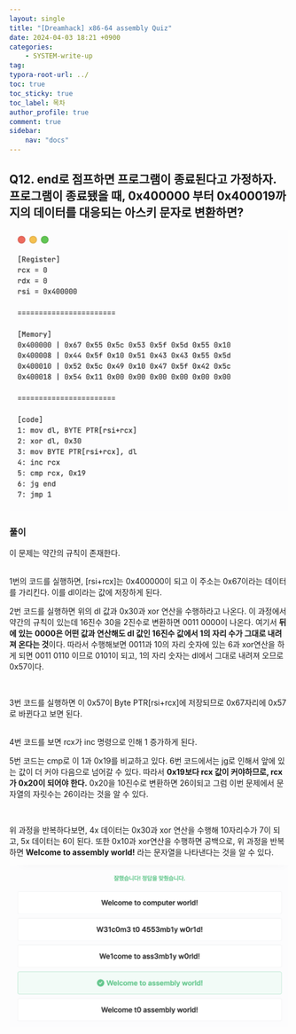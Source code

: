 ```yaml
---
layout: single
title: "[Dreamhack] x86-64 assembly Quiz"
date: 2024-04-03 18:21 +0900
categories: 
    - SYSTEM-write-up
tag:
typora-root-url: ../
toc: true
toc_sticky: true
toc_label: 목차
author_profile: true
comment: true
sidebar:
    nav: "docs"
---
```




## **Q12. end로 점프하면 프로그램이 종료된다고 가정하자. 프로그램이 종료됐을 때, 0x400000 부터 0x400019까지의 데이터를 대응되는 아스키 문자로 변환하면?**

<img src="/images/2024-04-03-x86-assembly-quiz/image-20240403182319453.png" alt="image-20240403182319453" style="zoom: 50%;" />

<br>

### 풀이

이 문제는 약간의 규칙이 존재한다. 

<br>
1번의 코드를 실행하면, [rsi+rcx]는 0x400000이 되고 이 주소는 0x67이라는 데이터를 가리킨다. 이를 dl이라는 값에 저장하게 된다. 

<br>

2번 코드를 실행하면 위의 dl 값과 0x30과 xor 연산을 수행하라고 나온다. 이 과정에서 약간의 규칙이 있는데 16진수 30을 2진수로 변환하면 0011 0000이 나온다. 여기서 **뒤에 있는** **0000은 어떤 값과 연산해도 dl 값인 16진수 값에서 1의 자리 수가 그대로 내려져 온다는 것**이다. 따라서 수행해보면 0011과 10의 자리 숫자에 있는 6과 xor연산을 하게 되면 0011 0110 이므로 0101이 되고, 1의 자리 숫자는 dl에서 그대로 내려져 오므로 0x57이다.

<br>

3번 코드를 실행하면 이 0x57이 Byte PTR[rsi+rcx]에 저장되므로 0x67자리에 0x57로 바뀐다고 보면 된다.

<br>
4번 코드를 보면 rcx가 inc 명령으로 인해 1 증가하게 된다.

<br>

5번 코드는 cmp로 이 1과 0x19를 비교하고 있다. 6번 코드에서는 jg로 인해서 앞에 있는 값이 더 커야 다음으로 넘어갈 수 있다. 따라서 **0x19보다 rcx 값이 커야하므로, rcx가 0x20이 되어야 한다.** 0x20을 10진수로 변환하면 26이되고 그럼 이번 문제에서 문자열의 자릿수는 26이라는 것을 알 수 있다.

<br>

위 과정을 반복하다보면, 4x 데이터는 0x30과 xor 연산을 수행해 10자리수가 7이 되고, 5x 데이터는 6이 된다. 또한 0x10과 xor연산을 수행하면 공백으로, 위 과정을 반복하면 **Welcome to assembly world!** 라는 문자열을 나타낸다는 것을 알 수 있다.

![image-20240403183812196](/images/2024-04-03-x86-assembly-quiz/image-20240403183812196.png)
